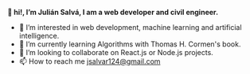 <p><strong> 👋 hi!, I’m Julián Salvá, I am a web developer and civil engineer.  </strong>

- 👀 I’m interested in web development, machine learning and artificial intelligence.
- 🌱 I’m currently learning Algorithms with Thomas H. Cormen's book.
- 💞️ I’m looking to collaborate on React.js or Node.js projects.
- 📫 How to reach me jsalvar124@gmail.com

<!---
Jsalvar124/Jsalvar124 is a ✨ special ✨ repository because its `README.md` (this file) appears on your GitHub profile.
You can click the Preview link to take a look at your changes.
--->
